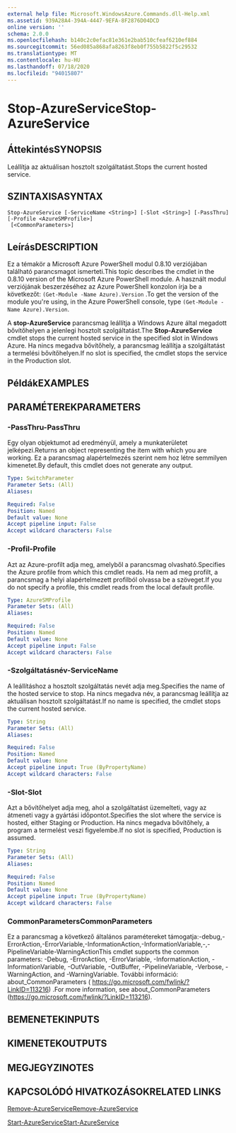 ```yaml
---
external help file: Microsoft.WindowsAzure.Commands.dll-Help.xml
ms.assetid: 939A28A4-394A-4447-9EFA-8F2876D04DCD
online version: ''
schema: 2.0.0
ms.openlocfilehash: b140c2c0efac81e361e2bab510cfeaf6210ef884
ms.sourcegitcommit: 56ed085a868afa8263f8eb0f755b5822f5c29532
ms.translationtype: MT
ms.contentlocale: hu-HU
ms.lasthandoff: 07/18/2020
ms.locfileid: "94015807"
---
```

# <span data-ttu-id="848f1-101">Stop-AzureService</span><span class="sxs-lookup"><span data-stu-id="848f1-101">Stop-AzureService</span></span>

## <span data-ttu-id="848f1-102">Áttekintés</span><span class="sxs-lookup"><span data-stu-id="848f1-102">SYNOPSIS</span></span>
<span data-ttu-id="848f1-103">Leállítja az aktuálisan hosztolt szolgáltatást.</span><span class="sxs-lookup"><span data-stu-id="848f1-103">Stops the current hosted service.</span></span>

## <span data-ttu-id="848f1-104">SZINTAXISA</span><span class="sxs-lookup"><span data-stu-id="848f1-104">SYNTAX</span></span>

```
Stop-AzureService [-ServiceName <String>] [-Slot <String>] [-PassThru] [-Profile <AzureSMProfile>]
 [<CommonParameters>]
```

## <span data-ttu-id="848f1-105">Leírás</span><span class="sxs-lookup"><span data-stu-id="848f1-105">DESCRIPTION</span></span>
<span data-ttu-id="848f1-106">Ez a témakör a Microsoft Azure PowerShell modul 0.8.10 verziójában található parancsmagot ismerteti.</span><span class="sxs-lookup"><span data-stu-id="848f1-106">This topic describes the cmdlet in the 0.8.10 version of the Microsoft Azure PowerShell module.</span></span>
<span data-ttu-id="848f1-107">A használt modul verziójának beszerzéséhez az Azure PowerShell konzolon írja be a következőt: `(Get-Module -Name Azure).Version` .</span><span class="sxs-lookup"><span data-stu-id="848f1-107">To get the version of the module you're using, in the Azure PowerShell console, type `(Get-Module -Name Azure).Version`.</span></span>

<span data-ttu-id="848f1-108">A **stop-AzureService** parancsmag leállítja a Windows Azure által megadott bővítőhelyen a jelenlegi hosztolt szolgáltatást.</span><span class="sxs-lookup"><span data-stu-id="848f1-108">The **Stop-AzureService** cmdlet stops the current hosted service in the specified slot in Windows Azure.</span></span>
<span data-ttu-id="848f1-109">Ha nincs megadva bővítőhely, a parancsmag leállítja a szolgáltatást a termelési bővítőhelyen.</span><span class="sxs-lookup"><span data-stu-id="848f1-109">If no slot is specified, the cmdlet stops the service in the Production slot.</span></span>

## <span data-ttu-id="848f1-110">Példák</span><span class="sxs-lookup"><span data-stu-id="848f1-110">EXAMPLES</span></span>

## <span data-ttu-id="848f1-111">PARAMÉTEREK</span><span class="sxs-lookup"><span data-stu-id="848f1-111">PARAMETERS</span></span>

### <span data-ttu-id="848f1-112">-PassThru</span><span class="sxs-lookup"><span data-stu-id="848f1-112">-PassThru</span></span>
<span data-ttu-id="848f1-113">Egy olyan objektumot ad eredményül, amely a munkaterületet jelképezi.</span><span class="sxs-lookup"><span data-stu-id="848f1-113">Returns an object representing the item with which you are working.</span></span>
<span data-ttu-id="848f1-114">Ez a parancsmag alapértelmezés szerint nem hoz létre semmilyen kimenetet.</span><span class="sxs-lookup"><span data-stu-id="848f1-114">By default, this cmdlet does not generate any output.</span></span>

```yaml
Type: SwitchParameter
Parameter Sets: (All)
Aliases: 

Required: False
Position: Named
Default value: None
Accept pipeline input: False
Accept wildcard characters: False
```

### <span data-ttu-id="848f1-115">-Profil</span><span class="sxs-lookup"><span data-stu-id="848f1-115">-Profile</span></span>
<span data-ttu-id="848f1-116">Azt az Azure-profilt adja meg, amelyből a parancsmag olvasható.</span><span class="sxs-lookup"><span data-stu-id="848f1-116">Specifies the Azure profile from which this cmdlet reads.</span></span>
<span data-ttu-id="848f1-117">Ha nem ad meg profilt, a parancsmag a helyi alapértelmezett profilból olvassa be a szöveget.</span><span class="sxs-lookup"><span data-stu-id="848f1-117">If you do not specify a profile, this cmdlet reads from the local default profile.</span></span>

```yaml
Type: AzureSMProfile
Parameter Sets: (All)
Aliases: 

Required: False
Position: Named
Default value: None
Accept pipeline input: False
Accept wildcard characters: False
```

### <span data-ttu-id="848f1-118">-Szolgáltatásnév</span><span class="sxs-lookup"><span data-stu-id="848f1-118">-ServiceName</span></span>
<span data-ttu-id="848f1-119">A leállításhoz a hosztolt szolgáltatás nevét adja meg.</span><span class="sxs-lookup"><span data-stu-id="848f1-119">Specifies the name of the hosted service to stop.</span></span>
<span data-ttu-id="848f1-120">Ha nincs megadva név, a parancsmag leállítja az aktuálisan hosztolt szolgáltatást.</span><span class="sxs-lookup"><span data-stu-id="848f1-120">If no name is specified, the cmdlet stops the current hosted service.</span></span>

```yaml
Type: String
Parameter Sets: (All)
Aliases: 

Required: False
Position: Named
Default value: None
Accept pipeline input: True (ByPropertyName)
Accept wildcard characters: False
```

### <span data-ttu-id="848f1-121">-Slot</span><span class="sxs-lookup"><span data-stu-id="848f1-121">-Slot</span></span>
<span data-ttu-id="848f1-122">Azt a bővítőhelyet adja meg, ahol a szolgáltatást üzemelteti, vagy az átmeneti vagy a gyártási időpontot.</span><span class="sxs-lookup"><span data-stu-id="848f1-122">Specifies the slot where the service is hosted, either Staging or Production.</span></span>
<span data-ttu-id="848f1-123">Ha nincs megadva bővítőhely, a program a termelést veszi figyelembe.</span><span class="sxs-lookup"><span data-stu-id="848f1-123">If no slot is specified,  Production is assumed.</span></span>

```yaml
Type: String
Parameter Sets: (All)
Aliases: 

Required: False
Position: Named
Default value: None
Accept pipeline input: True (ByPropertyName)
Accept wildcard characters: False
```

### <span data-ttu-id="848f1-124">CommonParameters</span><span class="sxs-lookup"><span data-stu-id="848f1-124">CommonParameters</span></span>
<span data-ttu-id="848f1-125">Ez a parancsmag a következő általános paramétereket támogatja:-debug,-ErrorAction,-ErrorVariable,-InformationAction,-InformationVariable,-,-PipelineVariable-WarningAction</span><span class="sxs-lookup"><span data-stu-id="848f1-125">This cmdlet supports the common parameters: -Debug, -ErrorAction, -ErrorVariable, -InformationAction, -InformationVariable, -OutVariable, -OutBuffer, -PipelineVariable, -Verbose, -WarningAction, and -WarningVariable.</span></span> <span data-ttu-id="848f1-126">További információ: about_CommonParameters ( https://go.microsoft.com/fwlink/?LinkID=113216) .</span><span class="sxs-lookup"><span data-stu-id="848f1-126">For more information, see about_CommonParameters (https://go.microsoft.com/fwlink/?LinkID=113216).</span></span>

## <span data-ttu-id="848f1-127">BEMENETEK</span><span class="sxs-lookup"><span data-stu-id="848f1-127">INPUTS</span></span>

## <span data-ttu-id="848f1-128">KIMENETEK</span><span class="sxs-lookup"><span data-stu-id="848f1-128">OUTPUTS</span></span>

## <span data-ttu-id="848f1-129">MEGJEGYZI</span><span class="sxs-lookup"><span data-stu-id="848f1-129">NOTES</span></span>

## <span data-ttu-id="848f1-130">KAPCSOLÓDÓ HIVATKOZÁSOK</span><span class="sxs-lookup"><span data-stu-id="848f1-130">RELATED LINKS</span></span>

[<span data-ttu-id="848f1-131">Remove-AzureService</span><span class="sxs-lookup"><span data-stu-id="848f1-131">Remove-AzureService</span></span>](./Remove-AzureService.md)

[<span data-ttu-id="848f1-132">Start-AzureService</span><span class="sxs-lookup"><span data-stu-id="848f1-132">Start-AzureService</span></span>](./Start-AzureService.md)



